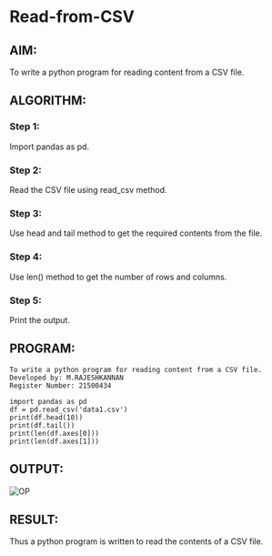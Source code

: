 # Read-from-CSV

## AIM:
To write a python program for reading content from a CSV file.

## ALGORITHM:
### Step 1:
Import pandas as pd.
### Step 2:
Read the CSV file using read_csv method.
### Step 3:
Use head and tail method to get the required contents from the file.
### Step 4:
Use len() method to get the number of rows and columns.
### Step 5:
Print the output.

## PROGRAM:
```
To write a python program for reading content from a CSV file.
Developed by: M.RAJESHKANNAN
Register Number: 21500434

import pandas as pd
df = pd.read_csv('data1.csv')
print(df.head(10))
print(df.tail())
print(len(df.axes[0]))
print(len(df.axes[1]))
```

## OUTPUT:
![OP](https://user-images.githubusercontent.com/93901857/153649771-21a1c3dd-5fae-43a9-98cc-fac2c8299b61.jpg)

## RESULT:
Thus a python program is written to read the contents of a CSV file.
